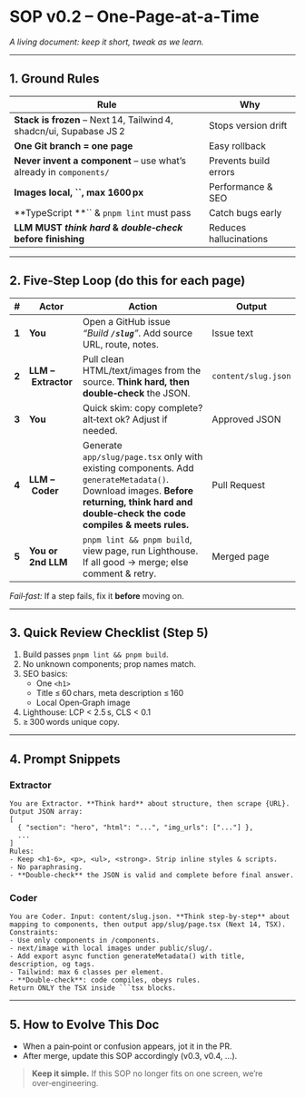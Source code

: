 # SOP v0.2 – One‑Page‑at‑a‑Time

*A living document: keep it short, tweak as we learn.*

---

## 1. Ground Rules

| Rule                                                                        | Why                    |
| --------------------------------------------------------------------------- | ---------------------- |
| **Stack is frozen** – Next 14, Tailwind 4, shadcn/ui, Supabase JS 2         | Stops version drift    |
| **One Git branch = one page**                                               | Easy rollback          |
| **Never invent a component** – use what’s already in `components/`          | Prevents build errors  |
| **Images local, **``**, max 1600 px**                                       | Performance & SEO      |
| **TypeScript **`` & `pnpm lint` must pass                                   | Catch bugs early       |
| **LLM MUST *****think hard***** & *****double‑check***** before finishing** | Reduces hallucinations |

---

## 2. Five‑Step Loop (do this for **each** page)

| #     | Actor               | Action                                                                                                                                                                                    | Output              |
| ----- | ------------------- | ----------------------------------------------------------------------------------------------------------------------------------------------------------------------------------------- | ------------------- |
| **1** | **You**             | Open a GitHub issue *“Build **`/slug`**”*. Add source URL, route, notes.                                                                                                                  | Issue text          |
| **2** | **LLM – Extractor** | Pull clean HTML/text/images from the source. **Think hard, then double‑check** the JSON.                                                                                                  | `content/slug.json` |
| **3** | **You**             | Quick skim: copy complete? alt‑text ok? Adjust if needed.                                                                                                                                 | Approved JSON       |
| **4** | **LLM – Coder**     | Generate `app/slug/page.tsx` only with existing components. Add `generateMetadata()`. Download images. **Before returning, think hard and double‑check the code compiles & meets rules.** | Pull Request        |
| **5** | **You or 2nd LLM**  | `pnpm lint && pnpm build`, view page, run Lighthouse. If all good → merge; else comment & retry.                                                                                          | Merged page         |

*Fail‑fast:* If a step fails, fix it **before** moving on.

---

## 3. Quick Review Checklist (Step 5)

1. Build passes `pnpm lint && pnpm build`.
2. No unknown components; prop names match.
3. SEO basics:
   - One `<h1>`
   - Title ≤ 60 chars, meta description ≤ 160
   - Local Open‑Graph image
4. Lighthouse: LCP < 2.5 s, CLS < 0.1
5. ≥ 300 words unique copy.

---

## 4. Prompt Snippets

### Extractor

```
You are Extractor. **Think hard** about structure, then scrape {URL}. Output JSON array:
[
  { "section": "hero", "html": "...", "img_urls": ["..."] },
  ...
]
Rules:
- Keep <h1‑6>, <p>, <ul>, <strong>. Strip inline styles & scripts.
- No paraphrasing.
- **Double‑check** the JSON is valid and complete before final answer.
```

### Coder

````
You are Coder. Input: content/slug.json. **Think step‑by‑step** about mapping to components, then output app/slug/page.tsx (Next 14, TSX).
Constraints:
- Use only components in /components.
- next/image with local images under public/slug/.
- Add export async function generateMetadata() with title, description, og tags.
- Tailwind: max 6 classes per element.
- **Double‑check**: code compiles, obeys rules.
Return ONLY the TSX inside ```tsx blocks.
````

---

## 5. How to Evolve This Doc

- When a pain‑point or confusion appears, jot it in the PR.
- After merge, update this SOP accordingly (v0.3, v0.4, …).

> **Keep it simple.** If this SOP no longer fits on one screen, we’re over‑engineering.

